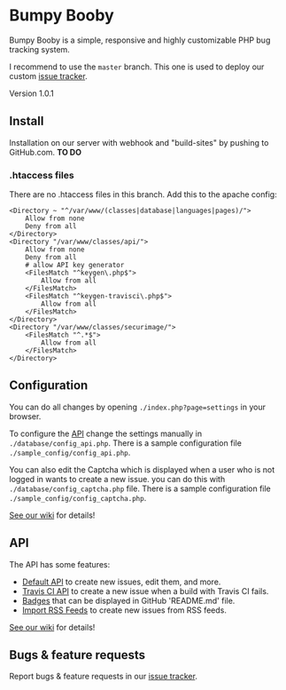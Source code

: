 # Bumpy Booby

Bumpy Booby is a simple, responsive and highly customizable PHP bug tracking system.

I recommend to use the `master` branch. This one is used to deploy our custom [issue tracker](https://bb.bugtrackr.eu/).

Version 1.0.1

## Install

Installation on our server with webhook and "build-sites" by pushing to GitHub.com. **TO DO**

### .htaccess files

There are no .htaccess files in this branch. Add this to the apache config:
```
<Directory ~ "^/var/www/(classes|database|languages|pages)/">
	Allow from none
	Deny from all
</Directory>
<Directory "/var/www/classes/api/">
	Allow from none
	Deny from all
	# allow API key generator
	<FilesMatch "^keygen\.php$">
		Allow from all
	</FilesMatch>
	<FilesMatch "^keygen-travisci\.php$">
		Allow from all
	</FilesMatch>
</Directory>
<Directory "/var/www/classes/securimage/">
	<FilesMatch "^.*$">
		Allow from all
	</FilesMatch>
</Directory>
```

## Configuration

You can do all changes by opening `./index.php?page=settings` in your browser.

To configure the [API](https://docs.bugtrackr.eu/wiki/api/) change the settings manually in `./database/config_api.php`. There is a sample configuration file `./sample_config/config_api.php`.

You can also edit the Captcha which is displayed when a user who is not logged in wants to create a new issue. you can do this with `./database/config_captcha.php` file. There is a sample configuration file `./sample_config/config_captcha.php`.

[See our wiki](https://docs.bugtrackr.eu/wiki/config/) for details!

## API

The API has some features:

 * [Default API](https://docs.bugtrackr.eu/api/bumpybooby/) to create new issues, edit them, and more.
 * [Travis CI API](https://docs.bugtrackr.eu/api/travis-ci/) to create a new issue when a build with Travis CI fails.
 * [Badges](https://docs.bugtrackr.eu/api/badges/) that can be displayed in GitHub 'README.md' file.
 * [Import RSS Feeds](https://docs.bugtrackr.eu/api/rss/) to create new issues from RSS feeds.

[See our wiki](https://docs.bugtrackr.eu/api/) for details!

## Bugs & feature requests

Report bugs & feature requests in our [issue tracker](https://bb.bugtrackr.eu/index.php?project=bumpy-booby&page=issues).
